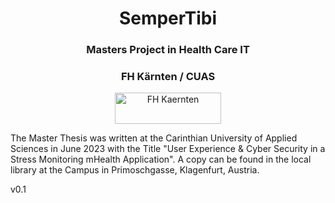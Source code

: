 <h1 align="center"> SemperTibi</h1>
<h3 align="center"> Masters Project in Health Care IT </h3>
<h3 align="center"> FH Kärnten / CUAS </h3>
<p align="center">
<a href="https://www.fh-kaernten.at/" target="blank"><img align="center" src="https://www.fh-kaernten.at/fileadmin/template/fh_kaernten/images/FH-Kaernten-Logo.png" alt="FH Kaernten" height="50" width="170" /></a></p>

The Master Thesis was written at the Carinthian University of Applied Sciences in June 2023 with the Title "User Experience & Cyber Security in a Stress Monitoring mHealth Application". A copy can be found in the local library at the Campus in Primoschgasse, Klagenfurt, Austria.

v0.1

